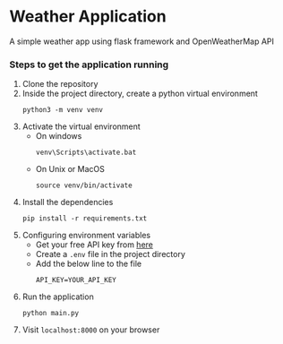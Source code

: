 # Weather Application

A simple weather app using flask framework and OpenWeatherMap API

### Steps to get the application running
1. Clone the repository
2. Inside the project directory, create a python virtual environment
    ```
    python3 -m venv venv
    ```
3. Activate the virtual environment
    - On windows
        ```
        venv\Scripts\activate.bat
        ```
    - On Unix or MacOS
        ```
        source venv/bin/activate
        ```
4. Install the dependencies
    ```
    pip install -r requirements.txt
    ```
5. Configuring environment variables
    - Get your free API key from [here](https://openweathermap.org/api)
    - Create a `.env` file in the project directory
    - Add the below line to the file
        ```
        API_KEY=YOUR_API_KEY
        ```
7. Run the application
    ```
    python main.py
    ```
6. Visit `localhost:8000` on your browser
